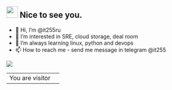 <h2><img src="https://emojis.slackmojis.com/emojis/images/1495224255/2288/christmas_parrot.gif?1495224255" width="30"/> Nice to see you.</h2>

- 👋 Hi, I’m @it255ru
- 👀 I’m interested in SRE, cloud storage, deal room
- 🌱 I’m always learning linux, python and devops
- 📫 How to reach me - send me message in telegram @it255

<!---
it255ru/it255ru is a ✨ special ✨ repository because its `README.md` (this file) appears on your GitHub profile.
You can click the Preview link to take a look at your changes.
--->




<p>
  <img src="https://github-readme-stats.vercel.app/api?username=it255ru&bg_color=45,E76544,8F4E92&title_color=FFFFFF&text_color=FFFFFF&icon_color=FFFFFF&show_icons=true&hide_border=true">
</p>

<table>
  <tr>
    <td>You are visitor</td>
    <td><img src="https://profile-counter.glitch.me/it255ru/count.svg" alt="" /></td>
  </tr>
</table>
